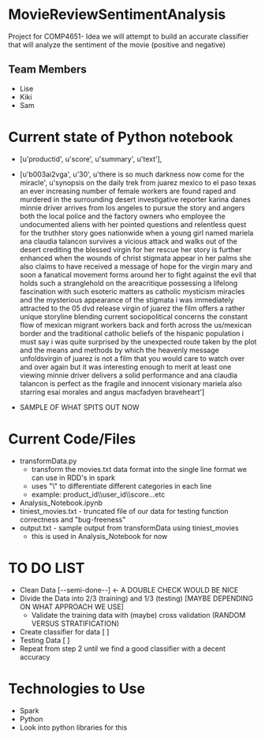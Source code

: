 # MovieReviewSentimentAnalysis
Project for COMP4651- 
Idea we will attempt to build an accurate classifier that will analyze the sentiment of the movie (positive and negative) 

## Team Members 
* Lise
* Kiki
* Sam

# Current state of Python notebook
* [u'productid', u'score', u'summary', u'text'], 
* [u'b003ai2vga', u'30', u'there is so much darkness now  come for the miracle', u'synopsis on the daily trek from juarez mexico to el paso texas an ever increasing number of female workers are found raped and murdered in the surrounding desert investigative reporter karina danes minnie driver arrives from los angeles to pursue the story and angers both the local police and the factory owners who employee the undocumented aliens with her pointed questions and relentless quest for the truthher story goes nationwide when a young girl named mariela ana claudia talancon survives a vicious attack and walks out of the desert crediting the blessed virgin for her rescue her story is further enhanced when the wounds of christ stigmata appear in her palms she also claims to have received a message of hope for the virgin mary and soon a fanatical movement forms around her to fight against the evil that holds such a stranglehold on the areacritique possessing a lifelong fascination with such esoteric matters as catholic mysticism miracles and the mysterious appearance of the stigmata i was immediately attracted to the 05 dvd release virgin of juarez the film offers a rather unique storyline blending current sociopolitical concerns the constant flow of mexican migrant workers back and forth across the us/mexican border and the traditional catholic beliefs of the hispanic population i must say i was quite surprised by the unexpected route taken by the plot and the means and methods by which the heavenly message unfoldsvirgin of juarez is not a film that you would care to watch over and over again but it was interesting enough to merit at least one viewing minnie driver delivers a solid performance and ana claudia talancon is perfect as the fragile and innocent visionary mariela also starring esai morales and angus macfadyen braveheart']

   
* SAMPLE OF WHAT SPITS OUT NOW

# Current Code/Files
* transformData.py
  * transform the movies.txt data format into the single line format we can use in RDD's in spark
  * uses "\\\" to differentiate different categories in each line
  * example: product_id\\\user_id\\\score...etc
* Analysis_Notebook.ipynb
* tiniest_movies.txt - truncated file of our data for testing function correctness and "bug-freeness"
* output.txt - sample output from transformData using tiniest_movies
  * this is used in Analysis_Notebook for now

# TO DO LIST 
* Clean Data [--semi-done--] <- A DOUBLE CHECK WOULD BE NICE 
* Divide the Data into 2/3 (training) and 1/3 (testing) [MAYBE DEPENDING ON WHAT APPROACH WE USE]
    * Validate the training data with (maybe) cross validation   (RANDOM VERSUS STRATIFICATION) 
* Create classifier for data [ ]
* Testing Data [ ]
* Repeat from step 2 until we find a good classifier with a decent accuracy


# Technologies to Use
* Spark 
* Python 
* Look into python libraries for this 







